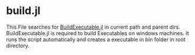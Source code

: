 # build.jl

This File searches for [BuildExecutable.jl](https://github.com/Gilga/BuildExecutable.jl) in current path and parent dirs.
BuildExecutable.jl is required to build Executables on windows machines.
It runs the script automatically and creates a executable in bin folder in root directory.
